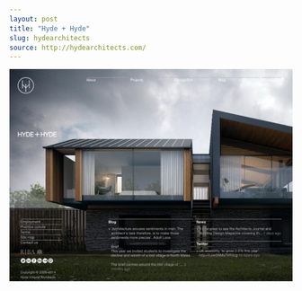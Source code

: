 ```yaml
---
layout: post
title: "Hyde + Hyde"
slug: hydearchitects
source: http://hydearchitects.com/
---
```


<img src="/assets/img/screenshots/hydearchitects.jpg">
